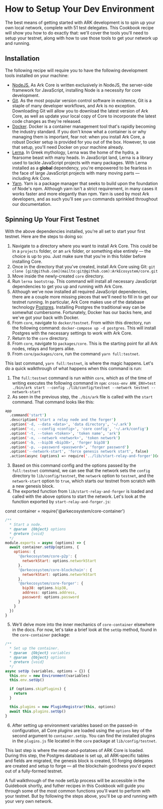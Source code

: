 # How to Setup Your Dev Environment

The best means of getting started with ARK development is to spin up your own local network, complete with 51 test delegates. This Cookbook recipe will show you how to do exactly that: we'll cover the tools you'll need to setup your testnet, along with how to use those tools to get your network up and running.

## Installation

The following recipe will require you to have the following development tools installed on your machine:

- [NodeJS.](https://nodejs.org/en/) As Ark Core is written exclusively in NodeJS, the server-side framework for JavaScript, installing Node is a necessity for core development.
- [Git](https://git-scm.com/). As the most popular version control software in existence, Git is a staple of many developer workflows, and Ark is no exception. Downloading Git will allow you to download  the latest version of Ark Core, as well as update your local copy of Core to incorporate the latest code changes as they're released.
- [Docker](https://www.docker.com/). Docker is a container management tool that's rapidly becoming the industry standard. If you don't know what a container is or why managing them is important, fear not: when you install Ark Core, a robust Docker setup is provided for you out of the box. However, to use that setup, you'll need Docker on your machine already.
- [Lerna](https://lernajs.io/). In Greek mythology, Lerna was the home of the hydra, a fearsome beast with many heads. In JavaScript land, Lerna is a library used to tackle JavaScript projects with many packages. With Lerna installed as a **global** dependency, you're empowered to be fearless in the face of large JavaScript projects with many moving parts — including Ark Core.
- [Yarn](https://yarnpkg.com/en/). Yarn is a package manager that seeks to build upon the foundation of Node's npm. Although yarn isn't a strict requirement, in many cases it works faster and more elegantly than npm. Yarn is used by most Ark developers, and as such you'll see `yarn` commands sprinkled throughout our documentation.

## Spinning Up Your First Testnet

With the above dependencies installed, you're all set to start your first testnet. Here are the steps to doing so:

1. Navigate to a directory where you want to install Ark Core. This could be in a `projects` folder, or an `ark` folder, or something else entirely — the choice is up to you. Just make sure that you're in this folder before installing Core.
2. Once in the directory that you've created, install Ark Core using Git: `git clone [git@github.com](mailto:git@github.com):ArkEcosystem/core.git`
3. Move inside the newly-created `core` directory.
4. Run `lerna bootstrap`. This command will install all necessary JavaScript dependencies to get you up and running with Ark Core. 
5. Although we've now installed all required JavaScript dependencies, there are a couple more missing pieces that we'll need to fill in to get our testnet running. In particular, Ark Core makes use of the database technology [Postgres](https://www.postgresql.org/). Installing Postgres the traditional way can be somewhat cumbersome. Fortunately, Docker has our backs here, and we've got your back with Docker.
6. From `core`, navigate to `docker/testnet`.  From within this directory, run the following command: `docker-compose up -d postgres`. This will install Postgres with the necessary settings to work with Ark Core.
7. Return to the `core` directory. 
8. From `core`, navigate to `packages/core`. This is the starting point for all Ark nodes, relays and forgers alike. 
9. From `core/packages/core`, run the command `yarn full:testnet`. 

This last command, `yarn full:testnet`, is where the magic happens. Let's do a quick walkthrough of what happens when this command is run:

1. The `full:testnet` command is run within `core`, which as of the time of writing executes the following command in `npm`: `cross-env ARK_ENV=test ./bin/ark start --config ./lib/config/testnet --network testnet --network-start`
2. As seen in the previous step, the `./bin/ark` file is called with the `start` command. That command looks like this:
```sh
app
  .command('start')
  .description('start a relay node and the forger')
  .option('-d, --data <data>', 'data directory', '~/.ark')
  .option('-c, --config <config>', 'core config', '~/.ark/config')
  .option('-t, --token <token>', 'token name', 'ark')
  .option('-n, --network <network>', 'token network')
  .option('-b, --bip38 <bip38>', 'forger bip38')
  .option('-p, --password <password>', 'forger password')
  .option('--network-start', 'force genesis network start', false)
  .action(async (options) => require('../lib/start-relay-and-forger')(options))
```

3. Based on this command config and the options passed by the `full:testnet` command, we can see that the network sets the `config` directory to `lib/config/testnet`, the `network` option to `testnet`, and the `network-start` option to `true`, which starts our testnet from scratch with a new genesis block.
4. The exported function from `lib/start-relay-and-forger` is loaded and called with the above options to start the network. Let's look at the function exported by `start-relay-and-forger.js`:

const container = require('@arkecosystem/core-container')

```js
/**
  * Start a node.
  * @param  {Object} options
  * @return {void}
  */
module.exports = async (options) => {
  await container.setUp(options, {
    options: {
      '@arkecosystem/core-p2p': {
        networkStart: options.networkStart
      },
      '@arkecosystem/core-blockchain': {
        networkStart: options.networkStart
      },
      '@arkecosystem/core-forger': {
        bip38: options.bip38,
        address: options.address,
        password: options.password
      }
    }
  })
}
```
5. We'll delve more into the inner mechanics of `core-container` elsewhere in the docs. For now, let's take a brief look at the `setUp` method, found in the `core-container` package:
```js
/**
  * Set up the container.
  * @param  {Object} variables
  * @param  {Object} options
  * @return {void}
  */
async setUp (variables, options = {}) {
  this.env = new Environment(variables)
  this.env.setUp()

  if (options.skipPlugins) {
    return
  }

  this.plugins = new PluginRegistrar(this, options)
  await this.plugins.setUp()
}
```
6. After setting up environment variables based on the passed-in configuration, all Core plugins are loaded using the `options` key of the second argument to `container.setUp`. You can find the installed plugins in the `plugins.js` file located in the `core` package at `lib/config/testnet`. 

This last step is where the meat-and-potatoes of ARK Core is loaded. During this step, the Postgres database is set up, all ARK-specific tables and fields are migrated, the genesis block is created, 51 forging delegates are created and setup to forge — all the blockchain goodness you'd expect out of a fully-formed testnet.

A full walkthrough of the node setUp process will be accessible in the Guidebook shortly, and futher recipes in this Cookbook will guide you through some of the most common functions you'll want to perform with your testnet. But by following the steps above, you'll be up and running with your very own network.